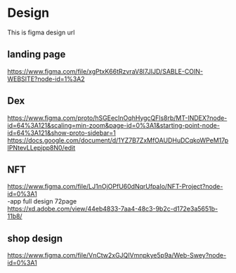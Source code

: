 # Design
This is figma design url
## landing page
https://www.figma.com/file/xgPtxK66tRzvraV8l7JIJD/SABLE-COIN-WEBSITE?node-id=1%3A2
## Dex
https://www.figma.com/proto/hSGEecInOqhHygcQFls8rb/MT-INDEX?node-id=64%3A121&scaling=min-zoom&page-id=0%3A1&starting-point-node-id=64%3A121&show-proto-sidebar=1</br>
https://docs.google.com/document/d/1YZ7B7ZxMfOAUDHuDCqkoWPeM17pIPNtevLLepjpp8N0/edit </br>
## NFT  
https://www.figma.com/file/LJ1nOjOPfU60dNqrUfpaIo/NFT-Project?node-id=0%3A1</br>
-app full design 72page</br>
 https://xd.adobe.com/view/44eb4833-7aa4-48c3-9b2c-d172e3a5651b-11b8/</br>
## shop design</br>
 https://www.figma.com/file/VnCtw2xGJQIVmnpkye5p9a/Web-Swey?node-id=0%3A1
 
 
 
